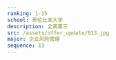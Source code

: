 ```yaml
---
ranking: 1-15
school: 哥伦比亚大学
description: 全美第三
src: /assets/offer_update/013.jpg
major: 企业风险管理
sequence: 13
---
```

